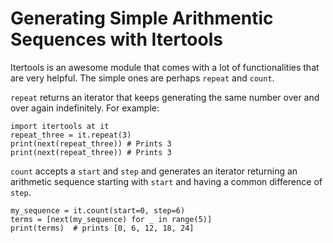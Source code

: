 # Generating Simple Arithmentic Sequences with Itertools

Itertools is an awesome module that comes with a lot of functionalities that are very helpful. The simple ones are perhaps `repeat` and `count`.

`repeat` returns an iterator that keeps generating the same number over and over again indefinitely. For example:
```
import itertools at it
repeat_three = it.repeat(3)
print(next(repeat_three)) # Prints 3
print(next(repeat_three)) # Prints 3
```

`count` accepts a `start` and `step` and generates an iterator returning an arithmetic sequence starting with `start` and having a common difference of `step`.

```
my_sequence = it.count(start=0, step=6)
terms = [next(my_sequence) for _ in range(5)]
print(terms)  # prints [0, 6, 12, 18, 24]
```